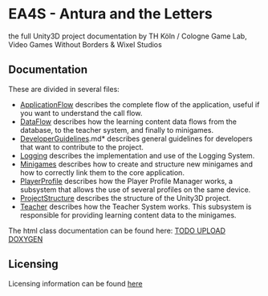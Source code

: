 EA4S - Antura and the Letters
=================
the full Unity3D project documentation
by TH Köln / Cologne Game Lab, Video Games Without Borders & Wixel Studios

## Documentation

These are divided in several files:

- [ApplicationFlow](ApplicationFlow.md) describes the complete flow of the application, useful if you want to understand the call flow.
- [DataFlow](DataFlow.md) describes how the learning content data flows from the database, to the teacher system, and finally to minigames.
- [DeveloperGuidelines](DeveloperGuidelines.md).md* describes general guidelines for developers that want to contribute to the project.
- [Logging](Logging.md) describes the implementation and use of the Logging System.
- [Minigames](Minigames.md) describes how to create and structure new minigames and how to correctly link them to the core application.
- [PlayerProfile](PlayerProfile.md) describes how the Player Profile Manager works, a subsystem that allows the use of several profiles on the same device.
- [ProjectStructure](ProjectStructure.md) describes the structure of the Unity3D project.
- [Teacher](Teacher.md) describes how the Teacher System works. This subsystem is responsible for providing learning content data to the minigames.

The html class documentation can be found here: [TODO UPLOAD DOXYGEN]()

## Licensing

Licensing information can be found [here](LICENSE.md)
